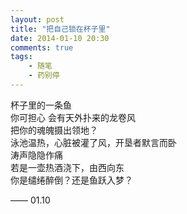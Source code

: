 ```yaml
---
layout: post
title: "把自己锁在杯子里"
date: 2014-01-10 20:30
comments: true
tags: 
	- 随笔 
	- 药别停
---
```


杯子里的一条鱼               
你可担心
会有天外扑来的龙卷风                                
把你的魂魄摄出领地？                               
泳池温热，心脏被灌了风，开垦者默言而卧                                
涛声隐隐作痛                                      
若是一壶热酒浇下，由西向东                                
你是缱绻醉倒？还是鱼跃入梦？                                

            
—— 01.10